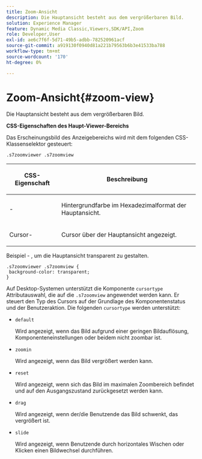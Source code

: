 ```yaml
---
title: Zoom-Ansicht
description: Die Hauptansicht besteht aus dem vergrößerbaren Bild.
solution: Experience Manager
feature: Dynamic Media Classic,Viewers,SDK/API,Zoom
role: Developer,User
exl-id: ae6c7f6f-5d71-49b5-adbb-782520961acf
source-git-commit: a919130f0940d81a221b79563b6b3e41533ba788
workflow-type: tm+mt
source-wordcount: '170'
ht-degree: 0%

---
```


# Zoom-Ansicht{#zoom-view}

Die Hauptansicht besteht aus dem vergrößerbaren Bild.

<!--<a id="section_061E550C1C1D4DB2BD663A898895B38C"></a>-->

**CSS-Eigenschaften des Haupt-Viewer-Bereichs**

Das Erscheinungsbild des Anzeigebereichs wird mit dem folgenden CSS-Klassenselektor gesteuert:

```
.s7zoomviewer .s7zoomview
```

<table id="table_94EE3F5BBE4547C0B4943471CEE7EDE4"> 
 <thead> 
  <tr> 
   <th colname="col1" class="entry"> <p> CSS-Eigenschaft </p> </th> 
   <th colname="col2" class="entry"> <p>Beschreibung </p> </th> 
  </tr> 
 </thead>
 <tbody> 
  <tr> 
   <td colname="col1"> <p> <span class="codeph">-</span> </p> </td> 
   <td colname="col2"> <p> Hintergrundfarbe im Hexadezimalformat der Hauptansicht. </p> </td> 
  </tr> 
  <tr> 
   <td colname="col1"> <p> <span class="codeph"> Cursor-</span> </p> </td> 
   <td colname="col2"> <p>Cursor über der Hauptansicht angezeigt. </p> </td> 
  </tr> 
 </tbody> 
</table>

Beispiel - , um die Hauptansicht transparent zu gestalten.

```
.s7zoomviewer .s7zoomview { 
 background-color: transparent; 
}
```

Auf Desktop-Systemen unterstützt die Komponente `cursortype` Attributauswahl, die auf die `.s7zoomview` angewendet werden kann. Er steuert den Typ des Cursors auf der Grundlage des Komponentenstatus und der Benutzeraktion. Die folgenden `cursortype` werden unterstützt:

* `default`

  Wird angezeigt, wenn das Bild aufgrund einer geringen Bildauflösung, Komponenteneinstellungen oder beidem nicht zoombar ist.

* `zoomin`

  Wird angezeigt, wenn das Bild vergrößert werden kann.

* `reset`

  Wird angezeigt, wenn sich das Bild im maximalen Zoombereich befindet und auf den Ausgangszustand zurückgesetzt werden kann.

* `drag`

  Wird angezeigt, wenn der/die Benutzende das Bild schwenkt, das vergrößert ist.

* `slide`

  Wird angezeigt, wenn Benutzende durch horizontales Wischen oder Klicken einen Bildwechsel durchführen.
